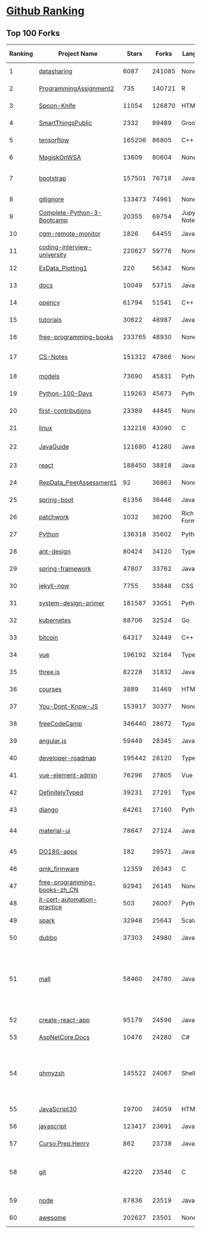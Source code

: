 [Github Ranking](../README.md)
==========

## Top 100 Forks

| Ranking | Project Name | Stars | Forks | Language | Open Issues | Description | Last Commit |
| ------- | ------------ | ----- | ----- | -------- | ----------- | ----------- | ----------- |
| 1 | [datasharing](https://github.com/jtleek/datasharing) | 6087 | 241085 | None | 287 | The Leek group guide to data sharing  | 2022-05-18T04:05:05Z |
| 2 | [ProgrammingAssignment2](https://github.com/rdpeng/ProgrammingAssignment2) | 735 | 140721 | R | 180 | Repository for Programming Assignment 2 for R Programming on Coursera | 2022-05-20T11:37:34Z |
| 3 | [Spoon-Knife](https://github.com/octocat/Spoon-Knife) | 11054 | 126870 | HTML | 1432 | This repo is for demonstration purposes only. | 2022-05-25T22:18:51Z |
| 4 | [SmartThingsPublic](https://github.com/SmartThingsCommunity/SmartThingsPublic) | 2332 | 89489 | Groovy | 58 | SmartThings open-source DeviceTypeHandlers and SmartApps code | 2022-05-25T16:01:01Z |
| 5 | [tensorflow](https://github.com/tensorflow/tensorflow) | 165206 | 86805 | C++ | 2196 | An Open Source Machine Learning Framework for Everyone | 2022-05-26T02:44:24Z |
| 6 | [MagiskOnWSA](https://github.com/LSPosed/MagiskOnWSA) | 13609 | 80604 | None | 1 | Integrate Magisk root and Google Apps (OpenGApps) into WSA (Windows Subsystem for Android) | 2022-05-25T15:07:15Z |
| 7 | [bootstrap](https://github.com/twbs/bootstrap) | 157501 | 76718 | JavaScript | 230 | The most popular HTML, CSS, and JavaScript framework for developing responsive, mobile first projects on the web. | 2022-05-25T20:55:53Z |
| 8 | [gitignore](https://github.com/github/gitignore) | 133473 | 74961 | None | 0 | A collection of useful .gitignore templates | 2022-05-25T08:22:39Z |
| 9 | [Complete-Python-3-Bootcamp](https://github.com/Pierian-Data/Complete-Python-3-Bootcamp) | 20355 | 69754 | Jupyter Notebook | 71 | Course Files for Complete Python 3 Bootcamp Course on Udemy | 2022-05-17T15:43:46Z |
| 10 | [cgm-remote-monitor](https://github.com/nightscout/cgm-remote-monitor) | 1826 | 64455 | JavaScript | 122 | nightscout web monitor | 2022-05-25T19:21:52Z |
| 11 | [coding-interview-university](https://github.com/jwasham/coding-interview-university) | 220627 | 59776 | None | 38 | A complete computer science study plan to become a software engineer. | 2022-05-24T18:11:07Z |
| 12 | [ExData_Plotting1](https://github.com/rdpeng/ExData_Plotting1) | 220 | 56342 | None | 75 | Plotting Assignment 1 for Exploratory Data Analysis | 2022-04-14T20:16:55Z |
| 13 | [docs](https://github.com/github/docs) | 10049 | 53715 | JavaScript | 117 | The open-source repo for docs.github.com | 2022-05-26T02:44:59Z |
| 14 | [opencv](https://github.com/opencv/opencv) | 61794 | 51541 | C++ | 2040 | Open Source Computer Vision Library | 2022-05-25T16:48:38Z |
| 15 | [tutorials](https://github.com/eugenp/tutorials) | 30622 | 48987 | Java | 40 | Just Announced - "Learn Spring Security OAuth":  | 2022-05-25T20:23:28Z |
| 16 | [free-programming-books](https://github.com/EbookFoundation/free-programming-books) | 233765 | 48930 | None | 30 | :books: Freely available programming books | 2022-05-25T10:46:44Z |
| 17 | [CS-Notes](https://github.com/CyC2018/CS-Notes) | 151312 | 47866 | None | 107 | :books: 技术面试必备基础知识、Leetcode、计算机操作系统、计算机网络、系统设计 | 2022-05-12T05:35:10Z |
| 18 | [models](https://github.com/tensorflow/models) | 73690 | 45831 | Python | 1162 | Models and examples built with TensorFlow | 2022-05-26T01:24:34Z |
| 19 | [Python-100-Days](https://github.com/jackfrued/Python-100-Days) | 119263 | 45673 | Python | 466 | Python - 100天从新手到大师 | 2022-04-24T01:41:14Z |
| 20 | [first-contributions](https://github.com/firstcontributions/first-contributions) | 23389 | 44845 | None | 38 | 🚀✨ Help beginners to contribute to open source projects | 2022-05-26T02:43:29Z |
| 21 | [linux](https://github.com/torvalds/linux) | 132216 | 43090 | C | 0 | Linux kernel source tree | 2022-05-26T02:57:03Z |
| 22 | [JavaGuide](https://github.com/Snailclimb/JavaGuide) | 121680 | 41280 | Java | 66 | 「Java学习+面试指南」一份涵盖大部分 Java 程序员所需要掌握的核心知识。准备 Java 面试，首选 JavaGuide！ | 2022-05-25T14:23:14Z |
| 23 | [react](https://github.com/facebook/react) | 188450 | 38818 | JavaScript | 678 | A declarative, efficient, and flexible JavaScript library for building user interfaces. | 2022-05-26T00:53:44Z |
| 24 | [RepData_PeerAssessment1](https://github.com/rdpeng/RepData_PeerAssessment1) | 92 | 36863 | None | 6 | Peer Assessment 1 for Reproducible Research | 2022-04-16T07:45:46Z |
| 25 | [spring-boot](https://github.com/spring-projects/spring-boot) | 61356 | 36446 | Java | 532 | Spring Boot | 2022-05-25T21:29:17Z |
| 26 | [patchwork](https://github.com/jlord/patchwork) | 1032 | 36200 | Rich Text Format | 20 | All the Git-it Workshop completers!  | 2022-05-26T02:07:03Z |
| 27 | [Python](https://github.com/TheAlgorithms/Python) | 136318 | 35602 | Python | 23 | All Algorithms implemented in Python | 2022-05-25T14:08:13Z |
| 28 | [ant-design](https://github.com/ant-design/ant-design) | 80424 | 34120 | TypeScript | 782 | An enterprise-class UI design language and React UI library | 2022-05-26T01:53:08Z |
| 29 | [spring-framework](https://github.com/spring-projects/spring-framework) | 47807 | 33762 | Java | 1164 | Spring Framework | 2022-05-25T09:33:11Z |
| 30 | [jekyll-now](https://github.com/barryclark/jekyll-now) | 7755 | 33848 | CSS | 137 | Build a Jekyll blog in minutes, without touching the command line. | 2022-05-19T17:17:40Z |
| 31 | [system-design-primer](https://github.com/donnemartin/system-design-primer) | 181587 | 33051 | Python | 160 | Learn how to design large-scale systems. Prep for the system design interview.  Includes Anki flashcards. | 2022-05-18T15:10:49Z |
| 32 | [kubernetes](https://github.com/kubernetes/kubernetes) | 88706 | 32524 | Go | 1654 | Production-Grade Container Scheduling and Management | 2022-05-26T02:35:33Z |
| 33 | [bitcoin](https://github.com/bitcoin/bitcoin) | 64317 | 32449 | C++ | 588 | Bitcoin Core integration/staging tree | 2022-05-26T00:24:35Z |
| 34 | [vue](https://github.com/vuejs/vue) | 196192 | 32184 | TypeScript | 327 | 🖖 Vue.js is a progressive, incrementally-adoptable JavaScript framework for building UI on the web. | 2022-05-25T18:42:58Z |
| 35 | [three.js](https://github.com/mrdoob/three.js) | 82228 | 31832 | JavaScript | 346 | JavaScript 3D Library. | 2022-05-25T16:13:54Z |
| 36 | [courses](https://github.com/DataScienceSpecialization/courses) | 3889 | 31469 | HTML | 26 | Course materials for the Data Science Specialization: https://www.coursera.org/specialization/jhudatascience/1 | 2021-03-30T06:51:57Z |
| 37 | [You-Dont-Know-JS](https://github.com/getify/You-Dont-Know-JS) | 153917 | 30377 | None | 83 | A book series on JavaScript. @YDKJS on twitter. | 2022-05-20T02:03:34Z |
| 38 | [freeCodeCamp](https://github.com/freeCodeCamp/freeCodeCamp) | 346440 | 28672 | TypeScript | 131 | freeCodeCamp.org's open-source codebase and curriculum. Learn to code for free. | 2022-05-25T20:50:45Z |
| 39 | [angular.js](https://github.com/angular/angular.js) | 59449 | 28345 | JavaScript | 391 | AngularJS - HTML enhanced for web apps! | 2022-04-12T15:57:22Z |
| 40 | [developer-roadmap](https://github.com/kamranahmedse/developer-roadmap) | 195442 | 28120 | TypeScript | 106 | Roadmap to becoming a developer in 2022 | 2022-05-25T12:22:55Z |
| 41 | [vue-element-admin](https://github.com/PanJiaChen/vue-element-admin) | 76296 | 27805 | Vue | 1101 | :tada: A magical vue admin                                                                https://panjiachen.github.io/vue-element-admin | 2022-05-25T06:16:38Z |
| 42 | [DefinitelyTyped](https://github.com/DefinitelyTyped/DefinitelyTyped) | 39231 | 27291 | TypeScript | 584 | The repository for high quality TypeScript type definitions. | 2022-05-26T00:00:16Z |
| 43 | [django](https://github.com/django/django) | 64261 | 27160 | Python | 0 | The Web framework for perfectionists with deadlines. | 2022-05-25T23:04:42Z |
| 44 | [material-ui](https://github.com/mui/material-ui) | 78647 | 27124 | JavaScript | 1043 | MUI Core (formerly Material-UI) is the React UI library you always wanted. Follow your own design system, or start with Material Design. | 2022-05-25T22:51:55Z |
| 45 | [DO180-apps](https://github.com/RedHatTraining/DO180-apps) | 182 | 29571 | JavaScript | 0 | DO180 Repository for Sample Applications | 2022-05-25T10:02:22Z |
| 46 | [qmk_firmware](https://github.com/qmk/qmk_firmware) | 12359 | 26343 | C | 483 | Open-source keyboard firmware for Atmel AVR and Arm USB families | 2022-05-26T02:50:30Z |
| 47 | [free-programming-books-zh_CN](https://github.com/justjavac/free-programming-books-zh_CN) | 92941 | 26145 | None | 0 | :books: 免费的计算机编程类中文书籍，欢迎投稿 | 2022-04-06T12:17:28Z |
| 48 | [it-cert-automation-practice](https://github.com/google/it-cert-automation-practice) | 503 | 26007 | Python | 50 | Google IT Automation with Python Professional Certificate - Practice files | 2022-05-26T02:30:21Z |
| 49 | [spark](https://github.com/apache/spark) | 32946 | 25643 | Scala | 0 | Apache Spark - A unified analytics engine for large-scale data processing | 2022-05-26T02:55:22Z |
| 50 | [dubbo](https://github.com/apache/dubbo) | 37303 | 24980 | Java | 376 | Apache Dubbo is a high-performance, java based, open source RPC framework. | 2022-05-26T02:11:25Z |
| 51 | [mall](https://github.com/macrozheng/mall) | 58460 | 24780 | Java | 24 | mall项目是一套电商系统，包括前台商城系统及后台管理系统，基于SpringBoot+MyBatis实现，采用Docker容器化部署。 前台商城系统包含首页门户、商品推荐、商品搜索、商品展示、购物车、订单流程、会员中心、客户服务、帮助中心等模块。 后台管理系统包含商品管理、订单管理、会员管理、促销管理、运营管理、内容管理、统计报表、财务管理、权限管理、设置等模块。 | 2022-05-23T08:18:58Z |
| 52 | [create-react-app](https://github.com/facebook/create-react-app) | 95179 | 24596 | JavaScript | 1328 | Set up a modern web app by running one command. | 2022-05-25T10:48:54Z |
| 53 | [AspNetCore.Docs](https://github.com/dotnet/AspNetCore.Docs) | 10476 | 24280 | C# | 510 | Documentation for ASP.NET Core | 2022-05-26T02:20:03Z |
| 54 | [ohmyzsh](https://github.com/ohmyzsh/ohmyzsh) | 145522 | 24067 | Shell | 204 | 🙃   A delightful community-driven (with 2,000+ contributors) framework for managing your zsh configuration. Includes 300+ optional plugins (rails, git, macOS, hub, docker, homebrew, node, php, python, etc), 140+ themes to spice up your morning, and an auto-update tool so that makes it easy to keep up with the latest updates from the community. | 2022-05-25T19:33:46Z |
| 55 | [JavaScript30](https://github.com/wesbos/JavaScript30) | 19700 | 24059 | HTML | 0 | 30 Day Vanilla JS Challenge | 2022-05-11T14:03:28Z |
| 56 | [javascript](https://github.com/airbnb/javascript) | 123417 | 23691 | JavaScript | 87 | JavaScript Style Guide | 2022-05-24T16:08:24Z |
| 57 | [Curso.Prep.Henry](https://github.com/atralice/Curso.Prep.Henry) | 862 | 23738 | JavaScript | 0 | Curso de Preparación para Ingresar a Henry. | 2022-05-18T00:58:55Z |
| 58 | [git](https://github.com/git/git) | 42220 | 23546 | C | 0 | Git Source Code Mirror - This is a publish-only repository but pull requests can be turned into patches to the mailing list via GitGitGadget (https://gitgitgadget.github.io/). Please follow Documentation/SubmittingPatches procedure for any of your improvements. | 2022-05-25T22:58:06Z |
| 59 | [node](https://github.com/nodejs/node) | 87836 | 23519 | JavaScript | 1250 | Node.js JavaScript runtime :sparkles::turtle::rocket::sparkles: | 2022-05-25T23:56:33Z |
| 60 | [awesome](https://github.com/sindresorhus/awesome) | 202627 | 23501 | None | 21 | 😎 Awesome lists about all kinds of interesting topics | 2022-05-25T07:53:34Z |

